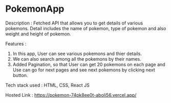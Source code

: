 # PokemonApp
Description : Fetched API that allows you to get details of various pokemons. Detail includes the name of pokemon, type of pokemon and also weight and height of pokemon.

Features :
1. In this app, User can see various pokemons and thier details.
2. We can also search among all the pokemons by their names.
3. Added Pagination, so that User can get 20 pokemons on each page and Use can go for next pages and see next pokemons by clicking next button.

Tech stack used : HTML, CSS, React JS

Hosted Link : https://pokemon-74pk8ee0t-aboli56.vercel.app/
